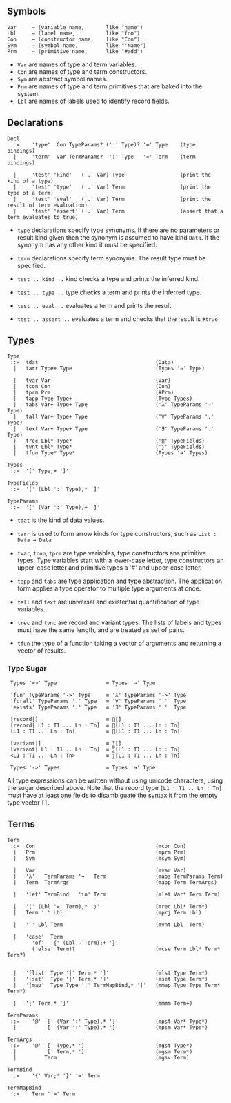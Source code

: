 
## Symbols

```
Var     → (variable name,       like "name")
Lbl     → (label name,          like "foo")
Con     → (constructor name,    like "Con")
Sym     → (symbol name,         like "'Name")
Prm     → (primitive name,      like "#add")
```

- `Var` are names of type and term variables.
- `Con` are names of type and term constructors.
- `Sym` are abstract symbol names.
- `Prm` are names of type and term primitives that are baked into the system.
- `Lbl` are names of labels used to identify record fields.


## Declarations

```
Decl
 ::=    'type'  Con TypeParams? (':' Type)? '=' Type    (type bindings)
  |     'term'  Var TermParams?  ':' Type   '=' Term    (term bindings)

  |     'test' 'kind'   ('.' Var) Type                  (print the kind of a type)
  |     'test' 'type'   ('.' Var) Term                  (print the type of a term)
  |     'test' 'eval'   ('.' Var) Term                  (print the result of term evaluation)
  |     'test' 'assert' ('.' Var) Term                  (assert that a term evaluates to true)

```

- `type` declarations specify type synonyms. If there are no parameters or result kind given then the synonym is assumed to have kind `Data`. If the synonym has any other kind it must be specified.

- `term` declarations specify term synonyms. The result type must be specified.

- `test .. kind ..`   kind checks a type and prints the inferred kind.

- `test .. type ..`   type checks a term and prints the inferred type.

- `test .. eval ..`   evaluates a term and prints the result.

- `test .. assert ..` evaluates a term and checks that the result is `#true`


## Types

```
Type
 ::=  tdat                                      (Data)
  |   tarr Type+ Type                           (Types '⇒' Type)

  |   tvar Var                                  (Var)
  |   tcon Con                                  (Con)
  |   tprm Prm                                  (#Prm)
  |   tapp Type Type+                           (Type Types)
  |   tabs Var+ Type+ Type                      ('λ' TypeParams '⇒' Type)
  |   tall Var+ Type+ Type                      ('∀' TypeParams '.' Type)
  |   text Var+ Type+ Type                      ('∃' TypeParams '.' Type)
  |   trec Lbl* Type*                           ('∏' TypeFields)
  |   tvnt Lbl* Type*                           ('∑' TypeFields)
  |   tfun Type* Type*                          (Types '→' Types)

Types
 ::=  '[' Type;+ ']'

TypeFields
 ::=  '[' (Lbl ':' Type),* ']'

TypeParams
 ::=  '[' (Var ':' Type),+ ']'
```

- `tdat` is the kind of data values.

- `tarr` is used to form arrow kinds for type constructors, such as `List : Data → Data`

- `tvar`, `tcon`, `tprm` are type variables, type constructors ans primitive types. Type variables start with a lower-case letter, type constructors an upper-case letter and primitive types a '#' and upper-case letter.

- `tapp` and `tabs` are type application and type abstraction. The application form applies a type operator to multiple type arguments at once.

- `tall` and `text` are universal and existential quantification of type variables.

- `trec` and `tvnc` are record and variant types. The lists of labels and types must have the same length, and are treated as set of pairs.

- `tfun` the type of a function taking a vector of arguments and returning a vector of results.


### Type Sugar

```
 Types '=>' Type                ≡ Types '⇒' Type

 'fun' TypeParams '->' Type     ≡ 'λ' TypeParams '->' Type
 'forall' TypeParams '.' Type   ≡ '∀' TypeParams '.'  Type
 'exists' TypeParams '.' Type   ≡ '∃' TypeParams '.'  Type

 [record|]                      ≡ ∏[]
 [record| L1 : T1 ... Ln : Tn]  ≡ ∏[L1 : T1 ... Ln : Tn]
 [L1 : T1 ... Ln : Tn]          ≡ ∏[L1 : T1 ... Ln : Tn]

 [variant|]                     ≡ ∑[]
 [variant| L1 : T1 .. Ln : Tn]  ≡ ∑[L1 : T1 ... Ln : Tn]
 <L1 : T1 ... Ln : Tn>          ≡ ∑[L1 : T1 ... Ln : Tn]

 Types '->' Types               ≡ Types '→' Type
```

All type expressions can be written without using unicode characters, using the sugar described above. Note that the record type `[L1 : T1 .. Ln : Tn]` must have at least one fields to disambiguate the syntax it from the empty type vector `[]`.


## Terms

```
Term
 ::=  Con                                       (mcon Con)
  |   Prm                                       (mprm Prm)
  |   Sym                                       (msym Sym)

  |   Var                                       (mvar Var)
  |   'λ'   TermParams '→'  Term                (mabs TermParams Term)
  |   Term  TermArgs                            (mapp Term TermArgs)

  |   'let' TermBind   'in' Term                (mlet Var* Term Term)

  |   '⟨' (Lbl '=' Term),* '⟩'                  (mrec Lbl* Term*)
  |   Term '.' Lbl                              (mprj Term Lbl)

  |   '`' Lbl Term                              (mvnt Lbl  Term)

  |   'case'  Term
        'of'  '{' (Lbl → Term);+ '}'
        ('else' Term)?                          (mcse Term Lbl* Term* Term?)


  |   '[list' Type '|' Term,* ']'               (mlst Type Term*)
  |   '[set'  Type '|' Term,* ']'               (mset Type Term*)
  |   '[map'  Type Type '|' TermMapBind,* ']'   (mmap Type Type Term* Term*)

  |   '[' Term,* ']'                            (mmmm Term+)

TermParams
 ::=    '@' '[' (Var ':' Type),* ']'            (mpst Var* Type*)
  |         '[' (Var ':' Type),* ']'            (mpsm Var* Type*)

TermArgs
 ::=    '@' '[' Type,* ']'                      (mgst Type*)
  |         '[' Term,* ']'                      (mgsm Term*)
  |         Term                                (mgsv Term)

TermBind
 ::=    '{' Var;* '}' '=' Term

TermMapBind
 ::=    Term ':=' Term
```


